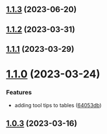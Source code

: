 ## [1.1.3](https://github.com/WorthyD/destiny-clan-dashboard/compare/1.1.2...1.1.3) (2023-06-20)



## [1.1.2](https://github.com/WorthyD/destiny-clan-dashboard/compare/1.1.1...1.1.2) (2023-03-31)



## [1.1.1](https://github.com/WorthyD/destiny-clan-dashboard/compare/1.1.0...1.1.1) (2023-03-29)



# [1.1.0](https://github.com/WorthyD/destiny-clan-dashboard/compare/1.0.3...1.1.0) (2023-03-24)


### Features

* adding tool tips to tables ([64053db](https://github.com/WorthyD/destiny-clan-dashboard/commit/64053dbe1c046226e570356eb69460eeb1f3f6e1))



## [1.0.3](https://github.com/WorthyD/destiny-clan-dashboard/compare/1.0.2...1.0.3) (2023-03-16)



